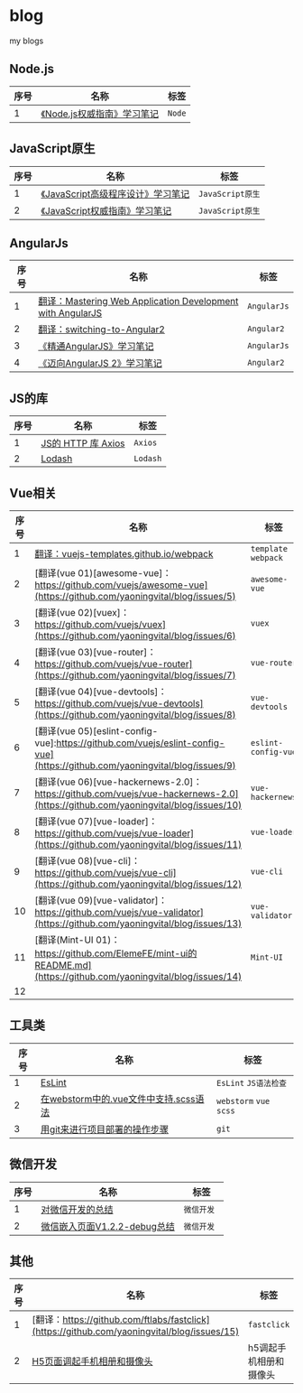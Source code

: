 # blog
my blogs

## Node.js
序号 | 名称 | 标签
--- | --- | ---
1 | [《Node.js权威指南》学习笔记](https://github.com/yaoningvital/blog/issues/22) | ` Node `

## JavaScript原生
序号 | 名称 | 标签
--- | --- | ---
1 | [《JavaScript高级程序设计》学习笔记](https://github.com/yaoningvital/blog/issues/22) | ` JavaScript原生 `
2 | [《JavaScript权威指南》学习笔记](https://github.com/yaoningvital/blog/issues/23) | ` JavaScript原生 `

## AngularJs

序号 | 名称 | 标签
--- | --- | ---
1 | [翻译：Mastering Web Application Development with AngularJS](https://github.com/yaoningvital/blog/issues/20) | ` AngularJs `
2 | [翻译：switching-to-Angular2](https://github.com/yaoningvital/blog/issues/21) | ` Angular2 `
3 | [《精通AngularJS》学习笔记](https://github.com/yaoningvital/blog/issues/24) | ` AngularJs `
4 | [《迈向AngularJS 2》学习笔记](https://github.com/yaoningvital/blog/issues/25) | ` Angular2 `


## JS的库

序号 | 名称 | 标签
--- | --- | ---
1 | [JS的 HTTP 库 Axios](https://github.com/yaoningvital/blog/issues/1) | ` Axios `
2 | [Lodash](https://github.com/yaoningvital/blog/issues/2) | ` Lodash `


## Vue相关

序号 | 名称 | 标签
--- | --- | ---
1 | [翻译：vuejs-templates.github.io/webpack](https://github.com/yaoningvital/blog/issues/3) |  ` template ` ` webpack `
2 | [翻译(vue 01)[awesome-vue]：https://github.com/vuejs/awesome-vue](https://github.com/yaoningvital/blog/issues/5) | ` awesome-vue `
3 | [翻译(vue 02)[vuex]：https://github.com/vuejs/vuex](https://github.com/yaoningvital/blog/issues/6) | ` vuex `
4 | [翻译(vue 03)[vue-router]：https://github.com/vuejs/vue-router](https://github.com/yaoningvital/blog/issues/7) | ` vue-router `
5 | [翻译(vue 04)[vue-devtools]：https://github.com/vuejs/vue-devtools](https://github.com/yaoningvital/blog/issues/8) | ` vue-devtools `
6 | [翻译(vue 05)[eslint-config-vue]:https://github.com/vuejs/eslint-config-vue](https://github.com/yaoningvital/blog/issues/9) | ` eslint-config-vue `
7 | [翻译(vue 06)[vue-hackernews-2.0]：https://github.com/vuejs/vue-hackernews-2.0](https://github.com/yaoningvital/blog/issues/10) | ` vue-hackernews `
8 | [翻译(vue 07)[vue-loader]：https://github.com/vuejs/vue-loader](https://github.com/yaoningvital/blog/issues/11) | ` vue-loader `
9 | [翻译(vue 08)[vue-cli]：https://github.com/vuejs/vue-cli](https://github.com/yaoningvital/blog/issues/12) | ` vue-cli `
10 | [翻译(vue 09)[vue-validator]：https://github.com/vuejs/vue-validator](https://github.com/yaoningvital/blog/issues/13) | ` vue-validator `
11 | [翻译(Mint-UI 01)：https://github.com/ElemeFE/mint-ui的README.md](https://github.com/yaoningvital/blog/issues/14) | ` Mint-UI `
12 | []() | `  ` `  `


## 工具类

序号 | 名称 | 标签
--- | --- | ---
1 | [EsLint](https://github.com/yaoningvital/blog/issues/4) | ` EsLint ` ` JS语法检查 `
2 | [在webstorm中的.vue文件中支持.scss语法](https://github.com/yaoningvital/blog/issues/16) | ` webstorm ` ` vue ` ` scss `
3 | [用git来进行项目部署的操作步骤](https://github.com/yaoningvital/blog/issues/17) | ` git `


## 微信开发

序号 | 名称 | 标签
--- | --- | ---
1 | [对微信开发的总结](https://github.com/yaoningvital/blog/issues/18) | `微信开发 `
2 | [微信嵌入页面V1.2.2-debug总结](https://github.com/yaoningvital/blog/issues/19) | `微信开发 `


## 其他

序号 | 名称 | 标签
--- | --- | ---
1 | [翻译：https://github.com/ftlabs/fastclick](https://github.com/yaoningvital/blog/issues/15) | ` fastclick `
2 | [H5页面调起手机相册和摄像头](https://github.com/yaoningvital/blog/issues/26) | h5调起手机相册和摄像头

